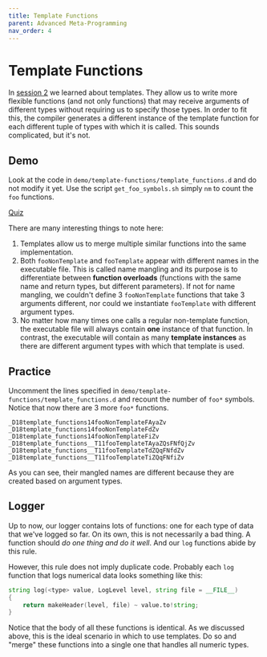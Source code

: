 ```yaml
---
title: Template Functions
parent: Advanced Meta-Programming
nav_order: 4
---
```

# Template Functions

In [session 2](../meta-intro/templates.md) we learned about templates.
They allow us to write more flexible functions (and not only functions) that may receive arguments of different types without requiring us to specify those types.
In order to fit this, the compiler generates a different instance of the template function for each different tuple of types with which it is called.
This sounds complicated, but it's not.

## Demo

Look at the code in `demo/template-functions/template_functions.d` and do not modify it yet.
Use the script `get_foo_symbols.sh` simply `nm` to count the `foo` functions.

[Quiz](./quiz/template-vs-regular-functions.md)

There are many interesting things to note here:
1. Templates allow us to merge multiple similar functions into the same implementation.
1. Both `fooNonTemplate` and `fooTemplate` appear with different names in the executable file.
This is called name mangling and its purpose is to differentiate between **function overloads** (functions with the same name and return types, but different parameters).
If not for name mangling, we couldn't define 3 `fooNonTemplate` functions that take 3 arguments different, nor could we instantiate `fooTemplate` with different argument types.
1. No matter how many times one calls a regular non-template function, the executable file will always contain **one** instance of that function.
In contrast, the executable will contain as many **template instances** as there are different argument types with which that template is used.

## Practice

Uncomment the lines specified in `demo/template-functions/template_functions.d` and recount the number of `foo*` symbols.
Notice that now there are 3 more `foo*` functions.
```
_D18template_functions14fooNonTemplateFAyaZv
_D18template_functions14fooNonTemplateFdZv
_D18template_functions14fooNonTemplateFiZv
_D18template_functions__T11fooTemplateTAyaZQsFNfQjZv
_D18template_functions__T11fooTemplateTdZQqFNfdZv
_D18template_functions__T11fooTemplateTiZQqFNfiZv
```
As you can see, their mangled names are different because they are created based on argument types.

## Logger

Up to now, our logger contains lots of functions: one for each type of data that we've logged so far.
On its own, this is not necessarily a bad thing.
A function should _do one thing and do it well_.
And our `log` functions abide by this rule.

However, this rule does not imply duplicate code.
Probably each `log` function that logs numerical data looks something like this:
```d
string log(<type> value, LogLevel level, string file = __FILE__)
{
    return makeHeader(level, file) ~ value.to!string;
}
```
Notice that the body of all these functions is identical.
As we discussed above, this is the ideal scenario in which to use templates.
Do so and "merge" these functions into a single one that handles all numeric types.